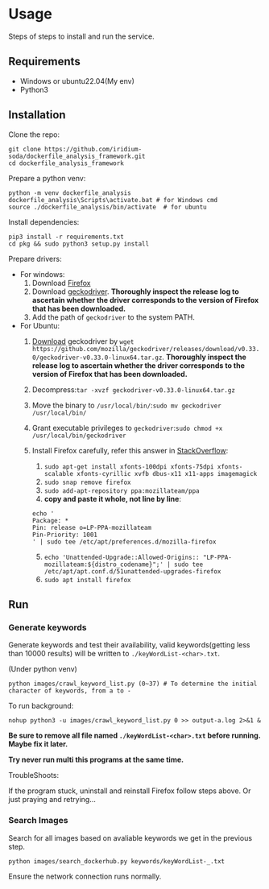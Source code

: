 # Usage

Steps of steps to install and run the service.

## Requirements

- Windows or ubuntu22.04(My env)
- Python3

## Installation

Clone the repo:

```shell
git clone https://github.com/iridium-soda/dockerfile_analysis_framework.git
cd dockerfile_analysis_framework
```

Prepare a python venv:

```shell
python -m venv dockerfile_analysis
dockerfile_analysis\Scripts\activate.bat # for Windows cmd
source ./dockerfile_analysis/bin/activate  # for ubuntu
```

Install dependencies:

```shell
pip3 install -r requirements.txt
cd pkg && sudo python3 setup.py install
```

Prepare drivers:

- For windows:
    1. Download [Firefox](https://download.mozilla.org/?product=firefox-stub&os=win&lang=en-US)
    2. Download [geckodriver](https://github.com/mozilla/geckodriver/releases/download/v0.32.2/geckodriver-v0.32.2-win64.zip). **Thoroughly inspect the release log to ascertain whether the driver corresponds to the version of Firefox that has been downloaded.**
    3. Add the path of `geckodriver` to the system PATH.
- For Ubuntu:
    1. [Download](https://github.com/mozilla/geckodriver/releases/download/v0.33.0/geckodriver-v0.33.0-linux64.tar.gz) geckodriver by `wget https://github.com/mozilla/geckodriver/releases/download/v0.33.0/geckodriver-v0.33.0-linux64.tar.gz`. **Thoroughly inspect the release log to ascertain whether the driver corresponds to the version of Firefox that has been downloaded.**
    2. Decompress:`tar -xvzf geckodriver-v0.33.0-linux64.tar.gz`
    3. Move the binary to `/usr/local/bin/`:`sudo mv geckodriver /usr/local/bin/`
    4. Grant executable privileges to `geckodriver`:`sudo chmod +x /usr/local/bin/geckodriver`
    5. Install Firefox carefully, refer this answer in [StackOverflow](https://stackoverflow.com/a/76395058):
       1. `sudo apt-get install xfonts-100dpi xfonts-75dpi xfonts-scalable xfonts-cyrillic xvfb dbus-x11 x11-apps imagemagick`
       2. `sudo snap remove firefox`
       3. `sudo add-apt-repository ppa:mozillateam/ppa`
       4. **copy and paste it whole, not line by line**:

        ```shell
        echo '
        Package: *
        Pin: release o=LP-PPA-mozillateam
        Pin-Priority: 1001
        ' | sudo tee /etc/apt/preferences.d/mozilla-firefox
        ```

        5. `echo 'Unattended-Upgrade::Allowed-Origins:: "LP-PPA-mozillateam:${distro_codename}";' | sudo tee /etc/apt/apt.conf.d/51unattended-upgrades-firefox`
        6. `sudo apt install firefox`

## Run

### Generate keywords

Generate keywords and test their availability, valid keywords(getting less than 10000 results) will be written to `./keyWordList-<char>.txt`.

(Under python venv)

```shell
python images/crawl_keyword_list.py (0~37) # To determine the initial character of keywords, from a to -
```

To run background:

```shell
nohup python3 -u images/crawl_keyword_list.py 0 >> output-a.log 2>&1 &
```

**Be sure to remove all file named `./keyWordList-<char>.txt` before running. Maybe fix it later.**

**Try never run multi this programs at the same time.**

TroubleShoots:

If the program stuck, uninstall and reinstall Firefox follow steps above. Or just praying and retrying...

### Search Images

Search for all images based on avaliable keywords we get in the previous step.

```shell
python images/search_dockerhub.py keywords/keyWordList-_.txt
```

Ensure the network connection runs normally.
